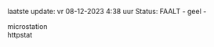 laatste update: 
vr 08-12-2023  4:38   uur 
Status: FAALT - geel - 
<div class="service R">microstation</div><div class="service G">httpstat</div>